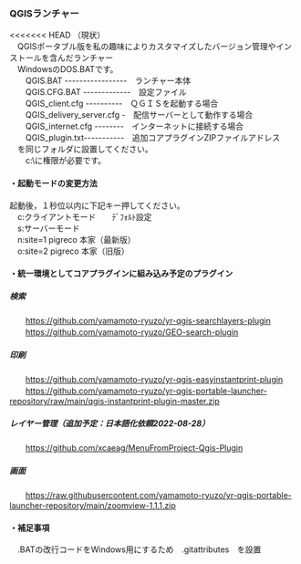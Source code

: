 ### QGISランチャー
<<<<<<< HEAD
（現状）  
　QGISポータブル版を私の趣味によりカスタマイズしたバージョン管理やインストールを含んだランチャー  
　WindowsのDOS.BATです。  
　　QGIS.BAT -----------------　ランチャー本体  
　　QGIS.CFG.BAT -------------　設定ファイル  
　　QGIS_client.cfg ----------　ＱＧＩＳを起動する場合  
　　QGIS_delivery_server.cfg -　配信サーバーとして動作する場合  
　　QGIS_internet.cfg --------　インターネットに接続する場合  
　　QGIS_plugin.txt-----------　追加コアプラグインZIPファイルアドレス  
　を同じフォルダに設置してください。   
　　c:\に権限が必要です。  
#### ・起動モードの変更方法  
起動後，１秒位以内に下記キー押してください。  
　c:クライアントモード　　ﾃﾞﾌｫﾙﾄ設定  
　s:サーバーモード  
　n:site=1 pigreco 本家（最新版）  
　o:site=2 pigreco 本家（旧版）
#### ・統一環境としてコアプラグインに組み込み予定のプラグイン  
##### 検索  
　　https://github.com/yamamoto-ryuzo/yr-qgis-searchlayers-plugin  
　　https://github.com/yamamoto-ryuzo/GEO-search-plugin  
##### 印刷  
　　https://github.com/yamamoto-ryuzo/yr-qgis-easyinstantprint-plugin  
　　https://github.com/yamamoto-ryuzo/yr-qgis-portable-launcher-repository/raw/main/qgis-instantprint-plugin-master.zip  
##### レイヤー管理（追加予定：日本語化依頼2022-08-28）  
　　https://github.com/xcaeag/MenuFromProject-Qgis-Plugin  
##### 画面
　　https://raw.githubusercontent.com/yamamoto-ryuzo/yr-qgis-portable-launcher-repository/main/zoomview-1.1.1.zip  
#### ・補足事項  
　.BATの改行コードをWindows用にするため　.gitattributes　を設置 
